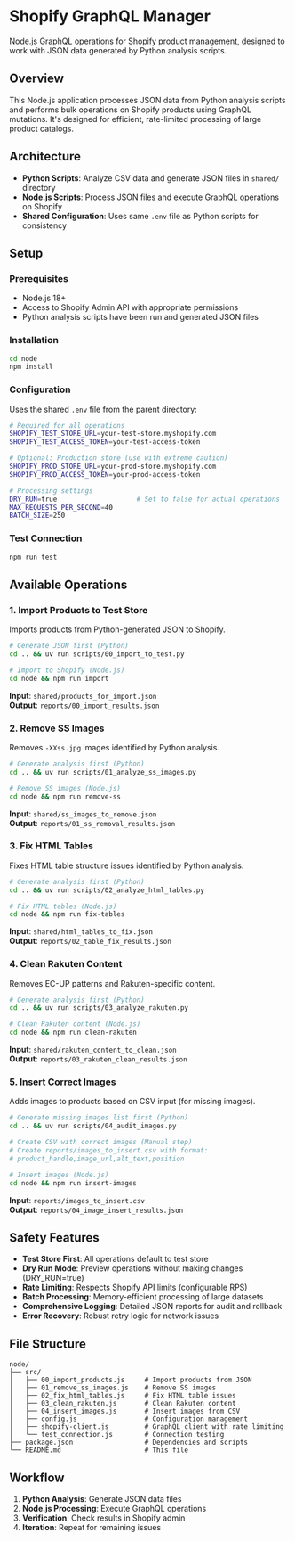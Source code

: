 # Shopify GraphQL Manager

Node.js GraphQL operations for Shopify product management, designed to work with JSON data generated by Python analysis scripts.

## Overview

This Node.js application processes JSON data from Python analysis scripts and performs bulk operations on Shopify products using GraphQL mutations. It's designed for efficient, rate-limited processing of large product catalogs.

## Architecture

- **Python Scripts**: Analyze CSV data and generate JSON files in `shared/` directory
- **Node.js Scripts**: Process JSON files and execute GraphQL operations on Shopify
- **Shared Configuration**: Uses same `.env` file as Python scripts for consistency

## Setup

### Prerequisites
- Node.js 18+ 
- Access to Shopify Admin API with appropriate permissions
- Python analysis scripts have been run and generated JSON files

### Installation

```bash
cd node
npm install
```

### Configuration

Uses the shared `.env` file from the parent directory:

```bash
# Required for all operations
SHOPIFY_TEST_STORE_URL=your-test-store.myshopify.com
SHOPIFY_TEST_ACCESS_TOKEN=your-test-access-token

# Optional: Production store (use with extreme caution)
SHOPIFY_PROD_STORE_URL=your-prod-store.myshopify.com
SHOPIFY_PROD_ACCESS_TOKEN=your-prod-access-token

# Processing settings
DRY_RUN=true                    # Set to false for actual operations
MAX_REQUESTS_PER_SECOND=40
BATCH_SIZE=250
```

### Test Connection

```bash
npm run test
```

## Available Operations

### 1. Import Products to Test Store

Imports products from Python-generated JSON to Shopify.

```bash
# Generate JSON first (Python)
cd .. && uv run scripts/00_import_to_test.py

# Import to Shopify (Node.js)
cd node && npm run import
```

**Input**: `shared/products_for_import.json`  
**Output**: `reports/00_import_results.json`

### 2. Remove SS Images

Removes `-XXss.jpg` images identified by Python analysis.

```bash
# Generate analysis first (Python)
cd .. && uv run scripts/01_analyze_ss_images.py

# Remove SS images (Node.js)
cd node && npm run remove-ss
```

**Input**: `shared/ss_images_to_remove.json`  
**Output**: `reports/01_ss_removal_results.json`

### 3. Fix HTML Tables

Fixes HTML table structure issues identified by Python analysis.

```bash
# Generate analysis first (Python)
cd .. && uv run scripts/02_analyze_html_tables.py

# Fix HTML tables (Node.js)
cd node && npm run fix-tables
```

**Input**: `shared/html_tables_to_fix.json`  
**Output**: `reports/02_table_fix_results.json`

### 4. Clean Rakuten Content

Removes EC-UP patterns and Rakuten-specific content.

```bash
# Generate analysis first (Python)
cd .. && uv run scripts/03_analyze_rakuten.py

# Clean Rakuten content (Node.js)
cd node && npm run clean-rakuten
```

**Input**: `shared/rakuten_content_to_clean.json`  
**Output**: `reports/03_rakuten_clean_results.json`

### 5. Insert Correct Images

Adds images to products based on CSV input (for missing images).

```bash
# Generate missing images list first (Python)
cd .. && uv run scripts/04_audit_images.py

# Create CSV with correct images (Manual step)
# Create reports/images_to_insert.csv with format:
# product_handle,image_url,alt_text,position

# Insert images (Node.js)
cd node && npm run insert-images
```

**Input**: `reports/images_to_insert.csv`  
**Output**: `reports/04_image_insert_results.json`

## Safety Features

- **Test Store First**: All operations default to test store
- **Dry Run Mode**: Preview operations without making changes (DRY_RUN=true)
- **Rate Limiting**: Respects Shopify API limits (configurable RPS)
- **Batch Processing**: Memory-efficient processing of large datasets
- **Comprehensive Logging**: Detailed JSON reports for audit and rollback
- **Error Recovery**: Robust retry logic for network issues

## File Structure

```
node/
├── src/
│   ├── 00_import_products.js     # Import products from JSON
│   ├── 01_remove_ss_images.js    # Remove SS images
│   ├── 02_fix_html_tables.js     # Fix HTML table issues
│   ├── 03_clean_rakuten.js       # Clean Rakuten content
│   ├── 04_insert_images.js       # Insert images from CSV
│   ├── config.js                 # Configuration management
│   ├── shopify-client.js         # GraphQL client with rate limiting
│   └── test_connection.js        # Connection testing
├── package.json                  # Dependencies and scripts
└── README.md                     # This file
```

## Workflow

1. **Python Analysis**: Generate JSON data files
2. **Node.js Processing**: Execute GraphQL operations
3. **Verification**: Check results in Shopify admin
4. **Iteration**: Repeat for remaining issues